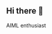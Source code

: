 ## Hi there 👋

AIML enthusiast

<!--
**AdityaSah2030/AdityaSah2030** is a ✨ _special_ ✨ repository because its `README.md` (this file) appears on your GitHub profile.

Here are some ideas to get you started:

- 🔭 I’m currently working on ...
- 🌱 I’m currently learning ...
- 👯 I’m looking to collaborate on projects with 
- 🤔 I’m looking for help with ...
- 💬 Ask me about tech, media, finance, business
- 📫 How to reach me: adityasah2030@gmail.com
- 😄 Pronouns: He/Him
- ⚡ Fun fact: ...
-->
